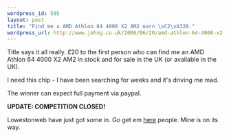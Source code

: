 ```yaml
--- 
wordpress_id: 505
layout: post
title: "Find me a AMD Athlon 64 4000 X2 AM2 earn \xC2\xA320."
wordpress_url: http://www.johng.co.uk/2006/06/20/amd-athlon-64-4000-x2-am2-does-it-exist/
---
```

Title says it all really. £20 to the first person who can find me an AMD Athlon 64 4000 X2 AM2 in stock and for sale in the UK (or available in the UK).

I need this chip - I have been searching for weeks and it's driving me mad.

The winner can expect full payment via paypal.

**UPDATE: COMPETITION CLOSED!**

Lowestonweb have just got some in. Go get em <a href="http://www.lowestonweb.com/Products/DisplayInfoMain.asp?e=21443F4C-BA7F-4CF3-881B-5C7F6EC03A3F">here</a> people. Mine is on its way.
